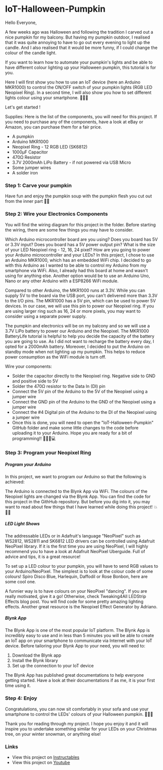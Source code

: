 # IoT-Halloween-Pumpkin

Hello Everyone,

A few weeks ago was Halloween and following the tradition I carved out a nice pumpkin for my balcony. But having my pumpkin outdoor, I realised that it was quite annoying to have to go out every evening to light up the candle. And I also realised that it would be more funny, if I could change the colour of the candle light.

If you want to learn how to automate your pumpkin's lights and be able to have different colour lighting up your Halloween pumpkin, this tutorial is for you.

Here I will first show you how to use an IoT device (here an Arduino MKR1000) to control the ON/OFF switch of your pumpkin lights (RGB LED Neopixel Ring). In a second time, I will also show you how to set different lights colour using your smartphone. 📱🎃💥

Let's get started !

Supplies: Here is the list of the components, you will need for this project. If you need to purchase any of the components, have a look at eBay or Amazon, you can purchase them for a fair price.

- A pumpkin
- Arduino MKR1000
- Neopixel Ring - 12 RGB LED (SK6812)
- 1000µF Capacitor
- 470Ω Resistor
- 3.7V 2000mAh LiPo Battery - if not powered via USB Micro
- Some jumper wires
- A solder iron

### Step 1: Carve your pumpkin

Have fun and enjoy the pumpkin soup with the pumpkin flesh you cut out from the inner part 🎃😋

### Step 2: Wire your Electronics Components

You will find the wiring diagram for this project in the folder. Before starting the wiring, there are some few things you may have to consider.

Which Arduino microcontroller board are you using? Does you board has 5V or 3.3V input? Does you board has a 5V power output pin?
What is the size of your LED Neopixel ring - 12, 16, 24 pixel?
How are you going to power your Arduino microcontroller and your LEDs?
In this project, I chose to use an Arduino MKR1000, which has an embedded WiFi chip. I decided to go with this Arduino as I wanted to be able to control my Arduino from my smartphone via WiFi. Also, I already had this board at home and wasn't using for anything else. Another option would be to use an Arduino Uno, Nano or any other Arduino with a ESP8266 WiFi module.

Compared to other Arduino, the MKR1000 runs at 3.3V. While you can supply 5V to the board via the USB port, you can't delivered more than 3.3V to the I/O pins. The MKR1000 has a 5V pin, which can be used to power 5V devices. In our case, we will use this pin to power our Neopixel ring. If you are using larger ring such as 16, 24 or more pixels, you may want to consider using a separate power supply.

The pumpkin and electronics will be on my balcony and so we will use a 3.7V LiPo battery to power our Arduino and the Neopixel. The MKR1000 BatteryLife tutorial is helpful to help you decide the capacity of the battery you are going to use. As I did not want to recharge the battery every day, I opted for a 2000mAh battery. Moreover, I decided to put the Arduino on standby mode when not lighting up my pumpkin. This helps to reduce power consumption as the WiFi module is turn off.

Wire your components:

- Solder the capacitor directly to the Neopixel ring. Negative side to GND and positive side to 5V
- Solder the 470Ω resistor to the Data In (DI) pin
- Connect the 5V pin of the Arduino to the 5V of the Neopixel using a jumper wire
- Connect the GND pin of the Arduino to the GND of the Neopixel using a jumper wire
- Connect the #4 Digital pin of the Arduino to the DI of the Neopixel using a jumper wire
- Once this is done, you will need to open the "IoT-Halloween-Pumpkin" GitHub folder and make some little changes to the code before uploading it to your Arduino. Hope you are ready for a bit of programming!! 🥁🤖👩💻

### Step 3: Program your Neopixel Ring

##### Program your Arduino

In this project, we want to program our Arduino so that the following is achieved:

The Arduino is connected to the Blynk App via WiFi. The colours of the Neopixel lights are changed via the Blynk App. You can find the code for this project in the GithHub repository. But before you dig into it, you may want to read about few things that I have learned while doing this project! 💥👾🦸

##### LED Light Shows

The addressable LEDs or in Adafruit's language "NeoPixel" such as WS2812, WS2811 and SK6812 LED drivers can be controlled using Adafruit NeoPixel library. If it is the first time you are using NeoPixel, I will highly recommend you to have a look at Adafruit NeoPixel Uberguide. Full of advice and tips, it is a great resource!

To set up a LED colour to your pumpkin, you will have to send RGB values to your Arduino/NeoPixel. The simplest is to look at the colour code of some colours! Spiro Disco Blue, Harlequin, Daffodil or Rose Bonbon, here are some cool one.

A funnier way is to have colours on your NeoPixel "dancing". If you are really motivated, give it a go! Otherwise, check Tweaking4All LEDStrip Effects blog post. You will find code for some pretty amazing lighting effects. Another great resource is the Neopixel Effect Generator by Adriano.

##### Blynk App

The Blynk App is one of the most popular IoT platform. The Blynk App is incredibly easy to use and in less than 5 minutes you will be able to create an IoT app on your smartphone to communicate via Internet with your IoT device. Before tailoring your Blynk App to your need, you will need to:

1. Download the Blynk app
2. Install the Blynk library
3. Set up the connection to your IoT device

The Blynk App has published great documentations to help everyone getting started. Have a look at their documentations if as me, it is your first time using it.

### Step 4: Enjoy
Congratulations, you can now sit comfortably in your sofa and use your smartphone to control the LEDs' colours of your Halloween pumpkin. 🥁🎃💥

Thank you for reading through my project. I hope you enjoy it and it will inspire you to undertake something similar for your LEDs on your Christmas tree, on your winter snowman, or anything else!

### Links
- View this project on [Instructables](https://www.instructables.com/An-IoT-Halloween-Pumpkin-Control-LEDs-With-an-Ardu/)
- View this project on [Youtube](https://www.youtube.com/watch?v=5oYMI13OD70)
